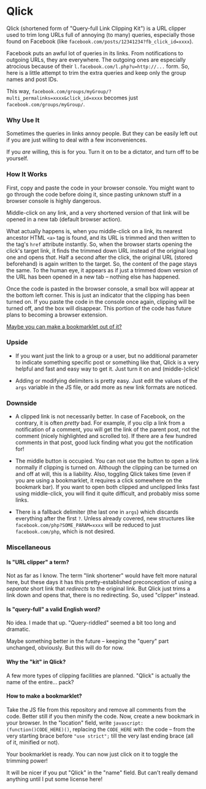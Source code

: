 # Qlick

Qlick (shortened form of "Query-full Link Clipping Kit") is a URL clipper used to trim long URLs full of annoying (to many) queries, especially those found on Facebook (like `facebook.com/posts/12341234?fb_click_id=xxxx`).

Facebook puts an awful lot of queries in its links. From notifications to outgoing URLs, they are everywhere. The outgoing ones are especially atrocious because of their `l.facebook.com/l.php?u=http://...` form. So, here is a little attempt to trim the extra queries and keep only the group names and post IDs.

This way, `facebook.com/groups/myGroup/?multi_permalinks=xxxx&click_id=xxxx` becomes just `facebook.com/groups/myGroup/`.

### Why Use It

Sometimes the queries in links annoy people. But they can be easily left out if you are just willing to deal with a few inconveniences.

If you _are_ willing, this is for you. Turn it on to be a dictator, and turn off to be yourself.

### How It Works

First, copy and paste the code in your browser console. You might want to go through the code before doing it, since pasting unknown stuff in a browser console is highly dangerous.

Middle-click on any link, and a very shortened version of that link will be opened in a new tab (default browser action).

What actually happens is, when you middle-click on a link, its nearest ancestor HTML `<a>` tag is found, and its URL is trimmed and then written to the tag's `href` attribute instantly. So, when the browser starts opening the click's target link, it finds the trimmed down URL instead of the original long one and opens _that_. Half a second after the click, the original URL (stored beforehand) is again written to the target. So, the content of the page stays the same. To the human eye, it appears as if just a trimmed down version of the URL has been opened in a new tab – nothing else has happened.

Once the code is pasted in the browser console, a small box will appear at the bottom left corner. This is just an indicator that the clipping has been turned on. If you paste the code in the console once again, clipping will be turned off, and the box will disappear. This portion of the code has future plans to becoming a browser extension.

[Maybe you can make a bookmarklet out of it?](#how-to-make-a-bookmarklet)

### Upside

  - If you want just the link to a group or a user, but no additional parameter to indicate something specific post or something like that, Qlick is a very helpful and fast and easy way to get it. Just turn it on and (middle-)click!

  - Adding or modifying delimiters is pretty easy. Just edit the values of the `args` variable in the JS file, or add more as new link formats are noticed.

### Downside

  - A clipped link is not necessarily better. In case of Facebook, on the contrary, it is often _pretty_ bad. For example, if you clip a link from a notification of a comment, you will get the link of the parent post, not the comment (nicely highlighted and scrolled to). If there are a few hundred comments in that post, good luck finding what you got the notification for!

  - The middle button is occupied. You can not use the button to open a link normally if clipping is turned on. Although the clipping can be turned on and off at will, this is a liability. Also, toggling Qlick takes time (even if you are using a bookmarklet, it requires a click somewhere on the bookmark bar). If you want to open both clipped and unclipped links fast using middle-click, you will find it quite difficult, and probably miss some links.

  - There is a fallback delimiter (the last one in `args`) which discards everything after the first `?`. Unless already covered, new structures like `facebook.com/php?SOME_PARAM=xxxx` will be reduced to just `facebook.com/php`, which is not desired.

### Miscellaneous

#### Is "URL clipper" a term?

Not as far as I know. The term "link shortener" would have felt more natural here, but these days it has this pretty-established preconception of using a _separate_ short link that _redirects_ to the original link. But Qlick just trims a link down and opens that, there is no redirecting. So, used "clipper" instead.

#### Is "query-full" a valid English word?

No idea. I made that up. "Query-riddled" seemed a bit too long and dramatic.

Maybe something better in the future – keeping the "query" part unchanged, obviously. But this will do for now.

#### Why the "kit" in Qlick?

A few more types of clipping facilities are planned. "Qlick" is actually the name of the entire... pack?

#### How to make a bookmarklet?

Take the JS file from this repository and remove all comments from the code. Better still if you then minify the code. Now, create a new bookmark in your browser. In the "location" field, write `javascript:(function()CODE_HERE)()`, replacing the `CODE_HERE` with the code – from the very starting brace before `"use strict";` till the very last ending brace (all of it, minified or not).

Your bookmarklet is ready. You can now just click on it to toggle the trimming power!

It will be nicer if you put "Qlick" in the "name" field. But can't really demand anything until I put some license here!
